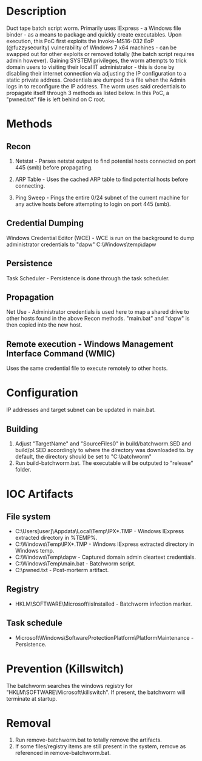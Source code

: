 # Description
Duct tape batch script worm. Primarily uses IExpress - a Windows file binder - as a means to package and quickly create executables. Upon execution, this PoC first exploits the Invoke-MS16-032 EoP (@fuzzysecurity) vulnerability of Windows 7 x64 machines - can be swapped out for other exploits or removed totally (the batch script requires admin however).
Gaining SYSTEM privileges, the worm attempts to trick domain users to visiting their local IT administrator - this is done by disabling their internet connection via adjusting the IP configuration to a static private address.
Credentials are dumped to a file when the Admin logs in to reconfigure the IP address. The worm uses said credentials to propagate itself through 3 methods as listed below. In this PoC, a "pwned.txt" file is left behind on C root.

# Methods
## Recon
1. Netstat - Parses netstat output to find potential hosts connected on port 445 (smb) before propagating.
2. ARP Table - Uses the cached ARP table to find potential hosts before connecting.

3. Ping Sweep - Pings the entire 0/24 subnet of the current machine for any active hosts before attempting to login on port 445 (smb).

## Credential Dumping
Windows Credential Editor (WCE) - WCE is run on the background to dump administrator credentials to "dapw" C:\Windows\temp\dapw

## Persistence
Task Scheduler - Persistence is done through the task scheduler.

## Propagation
Net Use - Administrator credentials is used here to map a shared drive to other hosts found in the above Recon methods. "main.bat" and "dapw" is then copied into the new host.

## Remote execution - Windows Management Interface Command (WMIC) 
Uses the same credential file to execute remotely to other hosts.

# Configuration
IP addresses and target subnet can be updated in main.bat.

## Building
1. Adjust "TargetName" and "SourceFiles0" in build/batchworm.SED and build/pl.SED accordingly to where the directory was downloaded to. by default, the directory should be set to "C:\batchworm"
2. Run build-batchworm.bat. The executable will be outputed to "release" folder.

# IOC Artifacts
## File system
* C:\Users\[user]\Appdata\Local\Temp\IPX*.TMP - Windows IExpress extracted directory in %TEMP%.
* C:\Windows\Temp\IPX*.TMP - Windows IExpress extracted directory in Windows temp.
* C:\Windows\Temp\dapw - Captured domain admin cleartext credentials.
* C:\Windows\Temp\main.bat - Batchworm script.
* C:\pwned.txt - Post-morterm artifact.

## Registry
* HKLM\SOFTWARE\Microsoft\isInstalled - Batchworm infection marker.

## Task schedule
* Microsoft\Windows\SoftwareProtectionPlatform\PlatformMaintenance - Persistence.

# Prevention (Killswitch)
The batchworm searches the windows registry for "HKLM\SOFTWARE\Microsoft\killswitch". If present, the batchworm will terminate at startup.

# Removal
1. Run remove-batchworm.bat to totally remove the artifacts.
2. If some files/registry items are still present in the system, remove as referenced in remove-batchworm.bat.
